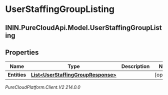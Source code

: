 # UserStaffingGroupListing

## ININ.PureCloudApi.Model.UserStaffingGroupListing

## Properties

|Name | Type | Description | Notes|
|------------ | ------------- | ------------- | -------------|
| **Entities** | [**List&lt;UserStaffingGroupResponse&gt;**](UserStaffingGroupResponse) |  | [optional] |



_PureCloudPlatform.Client.V2 214.0.0_
